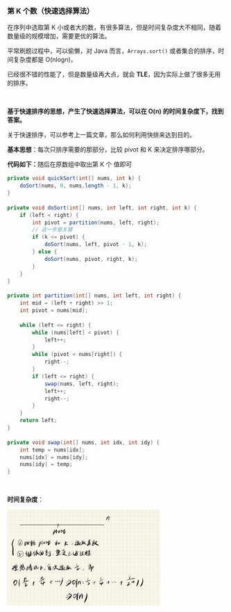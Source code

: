 ### 第 K 个数（快速选择算法）

在序列中选取第 K 小或者大的数，有很多算法，但是时间复杂度大不相同，随着数量级的规模增加，需要更优的算法。

平常刷题过程中，可以偷懒，对 Java 而言，`Arrays.sort()` 或者集合的排序，时间复杂度都是 O(nlogn)，

已经很不错的性能了，但是数量级再大点，就会 <strong>TLE</strong>，因为实际上做了很多无用的排序。

<br>

<strong>基于快速排序的思想，产生了快速选择算法，可以在 O(n) 的时间复杂度下，找到答案。</strong>

关于快速排序，可以参考上一篇文章，那么如何利用快排来达到目的。

<strong>基本思想</strong>：每次只排序需要的那部分，比较 pivot 和 K 来决定排序哪部分。

<strong>代码如下：</strong>随后在原数组中取出第 K 个 值即可

```java
private void quickSort(int[] nums, int k) {
    doSort(nums, 0, nums.length - 1, k);
}

private void doSort(int[] nums, int left, int right, int k) {
    if (left < right) {
        int pivot = partition(nums, left, right);
        // 这一步是关键
        if (k <= pivot) {
            doSort(nums, left, pivot - 1, k);
        } else {
            doSort(nums, pivot, right, k);
        }
    }
}

private int partition(int[] nums, int left, int right) {
    int mid = (left + right) >> 1;
    int pivot = nums[mid];
    
    while (left <= right) {
        while (nums[left] < pivot) {
            left++;
        }
        while (pivot < nums[right]) {
            right--;
        }
        if (left <= right) {
            swap(nums, left, right);
            left++;
            right--;
        }
    }
    return left;
}

private void swap(int[] nums, int idx, int idy) {
    int temp = nums[idx];
    nums[idx] = nums[idy];
    nums[idy] = temp;
}
```

 <br>

<strong>时间复杂度</strong>：

 <img src="https://raw.githubusercontent.com/Eminem-x/Learning/main/AcWing/pic/Part1/选择时间复杂度.png" alt="system call" style="max-width: 70%">

